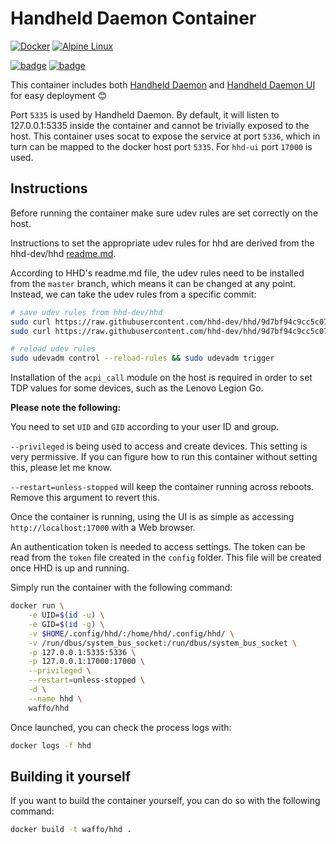 # Handheld Daemon Container

[![Docker](https://img.shields.io/badge/docker-waffo/hhd-%230db7ed.svg?style=for-the-badge&logo=docker&logoColor=white)](https://hub.docker.com/r/waffo/hhd)
[![Alpine Linux](https://img.shields.io/badge/Alpine_Linux-%230D597F.svg?style=for-the-badge&logo=alpine-linux&logoColor=white)](https://alpinelinux.org/)

[![badge](https://img.shields.io/badge/HHD-3.5.9-pink?style=for-the-badge&logo=github)](https://github.com/hhd-dev/hhd)
[![badge](https://img.shields.io/badge/HHD_UI-3.2.3-pink?style=for-the-badge&logo=github)](https://github.com/hhd-dev/hhd-ui)

This container includes both [Handheld Daemon](https://github.com/hhd-dev/hhd) and [Handheld Daemon UI](https://github.com/hhd-dev/hhd-ui) for easy deployment 😊

Port `5335` is used by Handheld Daemon. By default, it will listen to 127.0.0.1:5335 inside the container and cannot be trivially exposed to the host. This container uses socat to expose the service at port `5336`, which in turn can be mapped to the docker host port `5335`. For `hhd-ui` port `17000` is used.

## Instructions

Before running the container make sure udev rules are set correctly on the host.

Instructions to set the appropriate udev rules for hhd are derived from the hhd-dev/hhd [readme.md](https://github.com/hhd-dev/hhd/blob/9d7bf94c9cc5c07f076305f23a7dbe6ef4dd68dc/readme.md?plain=1#L351-L355).

According to HHD's readme.md file, the udev rules need to be installed from the `master` branch, which means it can be changed at any point. Instead, we can take the udev rules from a specific commit:

```sh
# save udev rules from hhd-dev/hhd
sudo curl https://raw.githubusercontent.com/hhd-dev/hhd/9d7bf94c9cc5c07f076305f23a7dbe6ef4dd68dc/usr/lib/udev/rules.d/83-hhd-user.rules -o /etc/udev/rules.d/83-hhd-user.rules
sudo curl https://raw.githubusercontent.com/hhd-dev/hhd/9d7bf94c9cc5c07f076305f23a7dbe6ef4dd68dc/usr/lib/modules-load.d/hhd-user.conf -o /etc/modules-load.d/hhd-user.conf

# reload udev rules
sudo udevadm control --reload-rules && sudo udevadm trigger
```

Installation of the `acpi_call` module on the host is required in order to set TDP values for some devices, such as the Lenovo Legion Go.

**Please note the following:**

You need to set `UID` and `GID` according to your user ID and group.

`--privileged` is being used to access and create devices. This setting is very permissive. If you can figure how to run this container without setting this, please let me know.

`--restart=unless-stopped` will keep the container running across reboots. Remove this argument to revert this.

Once the container is running, using the UI is as simple as accessing `http://localhost:17000` with a Web browser.

An authentication token is needed to access settings. The token can be read from the `token` file created in the `config` folder. This file will be created once HHD is up and running.

Simply run the container with the following command:

```sh
docker run \
    -e UID=$(id -u) \
    -e GID=$(id -g) \
    -v $HOME/.config/hhd/:/home/hhd/.config/hhd/ \
    -v /run/dbus/system_bus_socket:/run/dbus/system_bus_socket \
    -p 127.0.0.1:5335:5336 \
    -p 127.0.0.1:17000:17000 \
    --privileged \
    --restart=unless-stopped \
    -d \
    --name hhd \
    waffo/hhd
```

Once launched, you can check the process logs with:

```sh
docker logs -f hhd
```

## Building it yourself

If you want to build the container yourself, you can do so with the following command:

```sh
docker build -t waffo/hhd .
```
